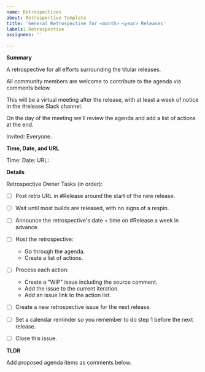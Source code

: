 ```yaml
---
name: Retrospectives
about: Retrospective Template
title: 'General Retrospective for <month> <year> Releases'
labels: Retrospective
assignees: ''

---
```


**Summary**

A retrospective for all efforts surrounding the titular releases. 

All community members are welcome to contribute to the agenda via comments below.

This will be a virtual meeting after the release, with at least a week of notice in the #release Slack channel.

On the day of the meeting we'll review the agenda and add a list of actions at the end.

Invited: Everyone.

**Time, Date, and URL**

Time: 
Date: 
URL: 

**Details**

Retrospective Owner Tasks (in order):

- [ ] Post retro URL in \#Release around the start of the new release.
- [ ] Wait until most builds are released, with no signs of a respin.
- [ ] Announce the retrospective's date + time on \#Release a week in advance.
- [ ] Host the retrospective:
  - Go through the agenda.
  - Create a list of actions.
- [ ] Process each action:
  - Create a "WIP" issue including the source comment.
  - Add the issue to the current iteration.
  - Add an issue link to the action list.
- [ ] Create a new retrospective issue for the next release.
- [ ] Set a calendar reminder so you remember to do step 1 before the next release.
- [ ] Close this issue.


**TLDR**

Add proposed agenda items as comments below.
